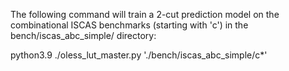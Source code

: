 

The following command will train a 2-cut prediction model on the combinational ISCAS benchmarks (starting with 'c') in the bench/iscas_abc_simple/ directory:

python3.9 ./oless_lut_master.py './bench/iscas_abc_simple/c*'

